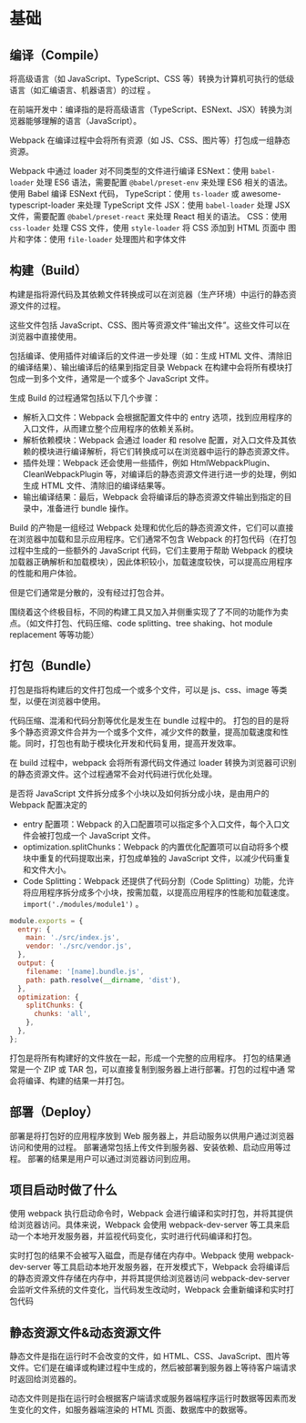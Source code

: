 # 基础

## 编译（Compile）

将高级语言（如 JavaScript、TypeScript、CSS 等）转换为计算机可执行的低级语言（如汇编语言、机器语言）的过程 。

在前端开发中：编译指的是将高级语言（TypeScript、ESNext、JSX）转换为浏览器能够理解的语言（JavaScript）。

Webpack 在编译过程中会将所有资源（如 JS、CSS、图片等）打包成一组静态资源。

Webpack 中通过 loader 对不同类型的文件进行编译
ESNext：使用 `babel-loader` 处理 ES6 语法，需要配置 `@babel/preset-env` 来处理 ES6 相关的语法。使用 Babel 编译 ESNext 代码，
TypeScript：使用 `ts-loader` 或 awesome-typescript-loader 来处理 TypeScript 文件
JSX：使用 `babel-loader` 处理 JSX 文件，需要配置 `@babel/preset-react` 来处理 React 相关的语法。
CSS：使用 `css-loader` 处理 CSS 文件，使用 `style-loader` 将 CSS 添加到 HTML 页面中
图片和字体：使用 `file-loader` 处理图片和字体文件

## 构建（Build）

构建是指将源代码及其依赖文件转换成可以在浏览器（生产环境）中运行的静态资源文件的过程。

这些文件包括 JavaScript、CSS、图片等资源文件“输出文件”。这些文件可以在浏览器中直接使用。

包括编译、使用插件对编译后的文件进一步处理（如：生成 HTML 文件、清除旧的编译结果）、输出编译后的结果到指定目录
Webpack 在构建中会将所有模块打包成一到多个文件，通常是一个或多个 JavaScript 文件。

生成 Build 的过程通常包括以下几个步骤：

- 解析入口文件：Webpack 会根据配置文件中的 entry 选项，找到应用程序的入口文件，从而建立整个应用程序的依赖关系树。
- 解析依赖模块：Webpack 会通过 loader 和 resolve 配置，对入口文件及其依赖的模块进行编译解析，将它们转换成可以在浏览器中运行的静态资源文件。
- 插件处理：Webpack 还会使用一些插件，例如 HtmlWebpackPlugin、CleanWebpackPlugin 等，对编译后的静态资源文件进行进一步的处理，例如生成 HTML 文件、清除旧的编译结果等。
- 输出编译结果：最后，Webpack 会将编译后的静态资源文件输出到指定的目录中，准备进行 bundle 操作。

Build 的产物是一组经过 Webpack 处理和优化后的静态资源文件，它们可以直接在浏览器中加载和显示应用程序。它们通常不包含 Webpack 的打包代码（在打包过程中生成的一些额外的 JavaScript 代码，它们主要用于帮助 Webpack 的模块加载器正确解析和加载模块），因此体积较小，加载速度较快，可以提高应用程序的性能和用户体验。

但是它们通常是分散的，没有经过打包合并。

围绕着这个终极目标，不同的构建工具又加入并侧重实现了了不同的功能作为卖点。（如文件打包、代码压缩、code splitting、tree shaking、hot module replacement 等等功能）

## 打包（Bundle）

打包是指将构建后的文件打包成一个或多个文件，可以是 js、css、image 等类型，以便在浏览器中使用。

代码压缩、混淆和代码分割等优化是发生在 bundle 过程中的。
打包的目的是将多个静态资源文件合并为一个或多个文件，减少文件的数量，提高加载速度和性能。同时，打包也有助于模块化开发和代码复用，提高开发效率。

在 build 过程中，webpack 会将所有源代码文件通过 loader 转换为浏览器可识别的静态资源文件。这个过程通常不会对代码进行优化处理。

是否将 JavaScript 文件拆分成多个小块以及如何拆分成小块，是由用户的 Webpack 配置决定的

- entry 配置项：Webpack 的入口配置项可以指定多个入口文件，每个入口文件会被打包成一个 JavaScript 文件。
- optimization.splitChunks：Webpack 的内置优化配置项可以自动将多个模块中重复的代码提取出来，打包成单独的 JavaScript 文件，以减少代码重复和文件大小。
- Code Splitting：Webpack 还提供了代码分割（Code Splitting）功能，允许将应用程序拆分成多个小块，按需加载，以提高应用程序的性能和加载速度。`import('./modules/module1')` 。

```javascript
module.exports = {
  entry: {
    main: './src/index.js',
    vendor: './src/vendor.js',
  },
  output: {
    filename: '[name].bundle.js',
    path: path.resolve(__dirname, 'dist'),
  },
  optimization: {
    splitChunks: {
      chunks: 'all',
    },
  },
};
```

打包是将所有构建好的文件放在一起，形成一个完整的应用程序。
打包的结果通常是一个 ZIP 或 TAR 包，可以直接复制到服务器上进行部署。打包的过程中通 常会将编译、构建的结果一并打包。

## 部署（Deploy）

部署是将打包好的应用程序放到 Web 服务器上，并启动服务以供用户通过浏览器访问和使用的过程。
部署通常包括上传文件到服务器、安装依赖、启动应用等过程。
部署的结果是用户可以通过浏览器访问到应用。

## 项目启动时做了什么

使用 webpack 执行启动命令时，Webpack 会进行编译和实时打包，并将其提供给浏览器访问。具体来说，Webpack 会使用 webpack-dev-server 等工具来启动一个本地开发服务器，并监视代码变化，实时进行代码编译和打包。

实时打包的结果不会被写入磁盘，而是存储在内存中。Webpack 使用 webpack-dev-server 等工具启动本地开发服务器，在开发模式下，Webpack 会将编译后的静态资源文件存储在内存中，并将其提供给浏览器访问
webpack-dev-server 会监听文件系统的文件变化，当代码发生改动时，Webpack 会重新编译和实时打包代码

## 静态资源文件&动态资源文件

静态文件是指在运行时不会改变的文件，如 HTML、CSS、JavaScript、图片等文件。它们是在编译或构建过程中生成的，然后被部署到服务器上等待客户端请求时返回给浏览器的。

动态文件则是指在运行时会根据客户端请求或服务器端程序运行时数据等因素而发生变化的文件，如服务器端渲染的 HTML 页面、数据库中的数据等。
